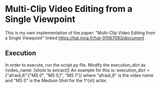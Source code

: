 # Multi-Clip Video Editing from a Single Viewpoint

This is my own implementation of the paper: "Multi-Clip Video Editing from a Single Viewpoint" linked https://hal.inria.fr/hal-01067093/document

## Execution

In order to execute, run the script.py file. Modify the execution_dict as {video_name: [shots to extract]}
An example for this is: execution_dict = {"afraid_6":["MS 0", "MS 0,1", "MS 1"]} where "afraid_6" is the video name and "MS 0" is the Medium Shot for the 1^{st} actor.

